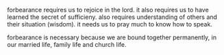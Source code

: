 forbearance requires us to rejoice in the lord. it also requires us to have learned the secret of sufficieny. also requires understanding of others and their situation (wisdom). it needs us to pray much to know how to speak.

forbearance is necessary because we are bound together permanently, in our married life, family life and church life.


